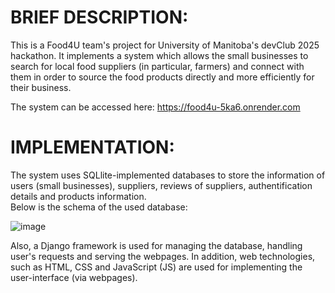 # BRIEF DESCRIPTION: 

This is a Food4U team's project for University of Manitoba's devClub 2025 hackathon.
It implements a system which allows the small businesses to search for local food suppliers (in particular, farmers) and connect with them in order to source the food products directly and more efficiently for their business.  

The system can be accessed here: https://food4u-5ka6.onrender.com


# IMPLEMENTATION:  

The system uses SQLlite-implemented databases to store the information of users (small businesses), suppliers, reviews of suppliers, authentification details and products information.  
Below is the schema of the used database:  

![image](https://github.com/user-attachments/assets/0ac7a594-5bcc-450e-a34a-5267b8aa8998)  

Also, a Django framework is used for managing the database, handling user's requests and serving the webpages.
In addition, web technologies, such as HTML, CSS and JavaScript (JS) are used for implementing the user-interface (via webpages).
